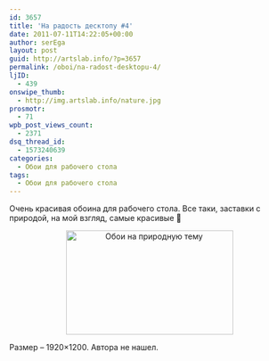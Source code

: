 ```yaml
---
id: 3657
title: 'На радость десктопу #4'
date: 2011-07-11T14:22:05+00:00
author: serEga
layout: post
guid: http://artslab.info/?p=3657
permalink: /oboi/na-radost-desktopu-4/
ljID:
  - 439
onswipe_thumb:
  - http://img.artslab.info/nature.jpg
prosmotr:
  - 71
wpb_post_views_count:
  - 2371
dsq_thread_id:
  - 1573240639
categories:
  - Обои для рабочего стола
tags:
  - Обои для рабочего стола
---
```

Очень красивая обоина для рабочего стола. Все таки, заставки с природой, на мой взгляд, самые красивые 🙂

<center>
  <a href="http://img.artslab.info/nature.jpg"><img src="http://img.artslab.info/nature-300x187.jpg" alt="Обои на природную тему" title="nature" width="300" height="187" class="alignnone size-medium wp-image-3658" srcset="http://img.artslab.info/nature-300x187.jpg 300w, http://img.artslab.info/nature-1024x640.jpg 1024w" sizes="(max-width: 300px) 100vw, 300px" /></a>
</center>

Размер &#8211; 1920&#215;1200. Автора не нашел.